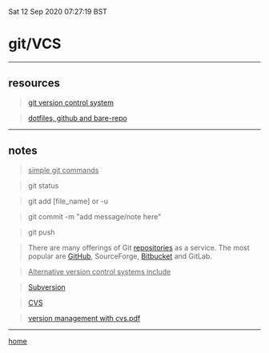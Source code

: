 Sat 12 Sep 2020 07:27:19 BST

# git/VCS

_____


## resources

> [git version control system](https://en.wikipedia.org/wiki/Git)

> [dotfiles, github and bare-repo](/home/pi/Documents/notesystem/dotfiles-git-bare.md)
___


## notes

> <u>simple git commands</u>

> git status

> git add [file_name] or -u

> git commit -m "add message/note here"

> git push

> There are many offerings of Git [repositories](https://en.wikipedia.org/wiki/Repository_(version_control)) as a service. The most popular are [GitHub](https://github.com/), SourceForge, [Bitbucket](https://bitbucket.org/) and GitLab.

> <u>Alternative version control systems include</u>

> [Subversion](https://en.wikipedia.org/wiki/Apache_Subversion)

> [CVS](https://en.wikipedia.org/wiki/Concurrent_Versions_System) 

> [version management with cvs.pdf](http://ftp.gnu.org/non-gnu/cvs/source/feature/1.12.13/cederqvist-1.12.13.pdf)
___

[home](/home/pi/Documents/notesystem/home.md) 


